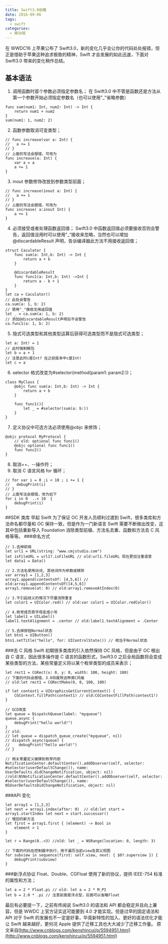 ```yaml
---
title: Swift3.0前瞻
date: 2016-09-06
tags:
  - swift
categories:
  - 移动端
---
```


在 WWDC16 上苹果公布了 Swift3.0，新的变化几乎会让你的代码处处报错，但正是借助于苹果这种追求极致的精神，Swift 才会发展的如此迅速，下面对 Swift3.0 带来的变化稍作总结。

## 基本语法

1. 调用函数时首个参数必须指定参数名；
   在 Swift3.0 中不管是函数还是方法从第一个参数开始必须指定参数名（也可以使用"\_"省略参数）

```
func sum(num1: Int, num2: Int) -> Int {
    return num1 + num2
}
sum(num1: 1, num2: 2)
```

2. 函数参数取消可变类型；

```
// func increase(var a: Int) {
//   a += 1
// }
// 上面的写法会报错，可改为
func increase(a: Int) {
    var a = a
    a += 1
}
```

3. inout 参数修饰改放到参数类型前面；

```
// func increase(inout a: Int) {
//   a += 1
// }
// 上面的写法会报错，可改为
func increase( a:inout Int) {
    a += 1
}
```

4. 必须接受或者处理函数返回值；
   Swift3.0 中函数返回值必须要接收否则会警告，返回值没用时可以使用"\_“接收来忽略，当然也可以增加@discardableResult 声明，告诉编译器此方法不用接收返回值；

```
struct Caculator {
    func sum(a: Int,b: Int) -> Int {
        return a + b
    }

    @discardableResult
    func func1(a: Int,b: Int) ->Int {
        return a - b + 1
    }
}
let ca = Caculator()
// 此处会警告
ca.sum(a: 1, b: 2)
// 使用"_"接收无用返回值
let _ = ca.sum(a: 1, b: 2)
// 添加@discardableResult声明后不会警告
ca.func1(a: 1, b: 2)
```

5. 隐式可选类型和其他类型运算后获得可选类型而不是隐式可选类型；

```
let a: Int! = 1
// 此时强制解包
let b = a + 1
// 注意此时c是Int? 在之前版本中c是Int!
let c = a
```

6. selector 格式改变为#selector(method(param1: param2:))；

```
class MyClass {
    @objc func sum(a: Int,b: Int) -> Int {
        return a + b
    }

    func func1(){
        let _ = #selector(sum(a: b:))
    }
}
```

7. 定义协议中可选方法必须使用@objc 来修饰；

```
@objc protocol MyProtocol {
    // old: optional func func1()
    @objc optional func func1()
    func func2()
}
```

8. 取消++、--操作符；
9. 取消 C 语言风格 for 循环；

```
// for var i = 0 ;i < 10 ; i += 1 {
//   debugPrint(i)
// }
// 上面写法会报错，改为如下
for i in 0  ..< 10  {
    debugPrint(i)
}
```

##SDK 类库
早起 Swift 为了保证 OC 开发人员顺利过渡到 Swift，很多类库和方法命名都尽量和 OC 保持一致，但是作为一门新语言 Swift 需要不断做出改变，这其中包括重新导入 Foundation 消除类型前缀、方法名去重、函数和方法去 C 风格等等。 ###命名方式

```
// 1.去掉前缀
let url1 = URL(string: "www.cmjstudio.com")
let isFileURL = url1?.isFileURL // old:url1.fileURL 现在更加注重语意
let data1 = Data()

// 2.方法名使用动词, 其他词作为参数或移除
var array1 = [1,2,3]
array1.append(contentsOf: [4,5,6]) // old:array1.appendContentsOf([4,5,6])
array1.remove(at: 0) // old:array1.removeAtIndex(0)

// 3.不引起歧义的情况下尽量消除重复
let color1 = UIColor.red() // old:var color1 = UIColor.redColor()

// 4.枚举成员首字母变成小写
let label1 = UILabel()
label1.textAlignment = .center // old:label1.textAlignment = .Center

// 5.去掉按钮Normal状态
let btn1 = UIButton()
btn1.setTitle("hello", for: UIControlState()) // 相当于Normal状态
```

###去 C 风格
Swift 初期很多类库的引入依然保持 OC 风格，但是由于 OC 根出自 C 语言，因此很多操作是 C 语言的函数形式，Swift3.0 之后全局函数将会变成某些类型的方法，某些常量定义将以某个枚举类型的成员来表示；

```
let rect1 = CGRect(x: 0, y: 0, width: 100, height: 100)
// 下面的代码会报错，3.0将废除这种类C风格
// old:let rect1 = CGRectMake(0, 0, 100, 100)

if let context1 = UIGraphicsGetCurrentContext() {
    CGContext.fillPath(context1) // old:CGContextFillPath(context1!)
}

// GCD改变
let queue = DispatchQueue(label: "myqueue")
queue.async {
    debugPrint("hello world!")
}
// old:
// let queue = dispatch_queue_create("myqueue", nil)
// dispatch_async(queue) {
//    debugPrint("hello world!")
// }

// 相关常量定义被移到枚举内部
NotificationCenter.defaultCenter().addObserver(self, selector: #selector(userDefaultChange()), name: UserDefaults.didChangeNotification, object: nil)
//old:NSNotificationCenter.defaultCenter().addObserver(self, selector: #selector(userDefaultChange()), name: NSUserDefaultsDidChangeNotification, object: nil)
```

###API 变化

```
let array1 = [1,2,3]
let next = array1.index(after: 0)  // old:let start = array1.startIndex let next = start.successor()
// 增加的新方法
let first = array1.first { (element) -> Bool in
    element > 1
}

let r = Range(0..<3) //old: let _ = NSRange(location: 0, length: 3)

// 下面的代码在控制器中执行，用于遍历当前view及其父视图
for subview in sequence(first: self.view, next: { $0?.superview }) {
    debugPrint(subview)
}
```

###新浮点协议
Float、Double、CGFloat 使用了新的协议，提供 IEEE-754 标准的属性和方法；

```
let a = 2 * Float.pi // old: let a = 2 * M_PI
let b = 2.0 * .pi // 注意前面是浮点型，后面可以省略Float
```

最后有必要提一下，之前有传闻说 Swift3.0 的语法和 API 都会稳定并且向上兼容，但是 WWDC 上官方证实这可能要到 4.0 才能实现。但是过早的固定语法和 API 对于 Swift 的发展也不一定是好事，毕竟新特性的加入、更好的语法优化才能让 Swift 越来越好，更何况 Apple 提供了迁移工具也大大减少了迁移工作量。
原文来自[http://www.cnblogs.com/kenshincui/p/5594951.html](http://www.cnblogs.com/kenshincui/p/5594951.html)
